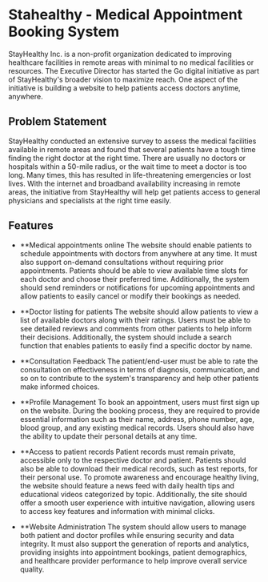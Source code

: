 # Stahealthy - Medical Appointment Booking System

StayHealthy Inc. is a non-profit organization dedicated to improving healthcare facilities in remote areas with minimal to no medical facilities or resources. The Executive Director has started the Go digital initiative as part of StayHealthy's broader vision to maximize reach. One aspect of the initiative is building a website to help patients access doctors anytime, anywhere.

## Problem Statement

StayHealthy conducted an extensive survey to assess the medical facilities available in remote areas and found that several patients have a tough time finding the right doctor at the right time. There are usually no doctors or hospitals within a 50-mile radius, or the wait time to meet a doctor is too long. Many times, this has resulted in life-threatening emergencies or lost lives.
With the internet and broadband availability increasing in remote areas, the initiative from StayHealthy will help get patients access to general physicians and specialists at the right time easily.

## Features

- **Medical appointments online
The website should enable patients to schedule appointments with doctors from anywhere at any time. It must also support on-demand consultations without requiring prior appointments. Patients should be able to view available time slots for each doctor and choose their preferred time. Additionally, the system should send reminders or notifications for upcoming appointments and allow patients to easily cancel or modify their bookings as needed.

- **Doctor listing for patients
The website should allow patients to view a list of available doctors along with their ratings. Users must be able to see detailed reviews and comments from other patients to help inform their decisions. Additionally, the system should include a search function that enables patients to easily find a specific doctor by name.

- **Consultation Feedback
The patient/end-user must be able to rate the consultation on effectiveness in terms of diagnosis, communication, and so on to contribute to the system's transparency and help other patients make informed choices.

- **Profile Management
To book an appointment, users must first sign up on the website. During the booking process, they are required to provide essential information such as their name, address, phone number, age, blood group, and any existing medical records. Users should also have the ability to update their personal details at any time.

- **Access to patient records
Patient records must remain private, accessible only to the respective doctor and patient. Patients should also be able to download their medical records, such as test reports, for their personal use. To promote awareness and encourage healthy living, the website should feature a news feed with daily health tips and educational videos categorized by topic. Additionally, the site should offer a smooth user experience with intuitive navigation, allowing users to access key features and information with minimal clicks.

- **Website Administration
The system should allow users to manage both patient and doctor profiles while ensuring security and data integrity. It must also support the generation of reports and analytics, providing insights into appointment bookings, patient demographics, and healthcare provider performance to help improve overall service quality.